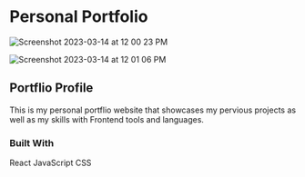 # Personal Portfolio

![Screenshot 2023-03-14 at 12 00 23 PM](https://user-images.githubusercontent.com/81881081/228334335-3522c49c-369f-41bc-89e3-cbd2dc4ba157.png)

![Screenshot 2023-03-14 at 12 01 06 PM](https://user-images.githubusercontent.com/81881081/228334374-cd670e3f-beef-4195-acb1-81aacf474a8c.png)

## Portflio Profile

This is my personal portflio website that showcases my pervious projects as well as my skills with Frontend tools and languages. 

### Built With
React
JavaScript
CSS


